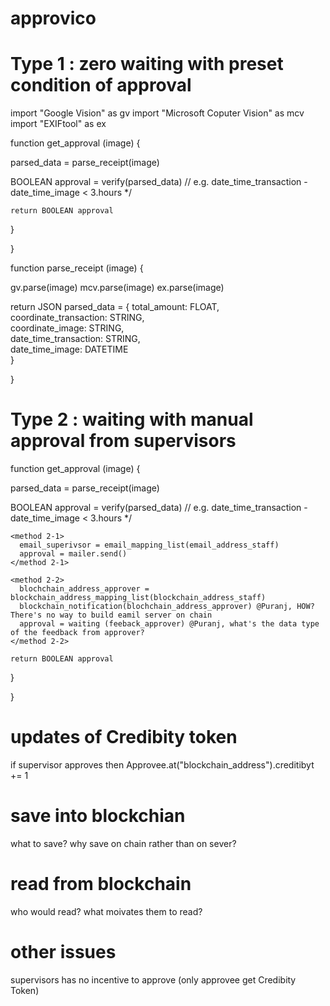 # approvico


# Type 1 : zero waiting with preset condition of approval


import "Google Vision" as gv
import "Microsoft Coputer Vision" as mcv
import "EXIFtool" as ex

function get_approval (image) {

  parsed_data = parse_receipt(image) 
  
  BOOLEAN approval = verify(parsed_data) // e.g. date_time_transaction - date_time_image < 3.hours */
  
    return BOOLEAN approval
  }

}


function parse_receipt (image) {

  gv.parse(image)
  mcv.parse(image)
  ex.parse(image)

  return JSON parsed_data = {
      total_amount: FLOAT, <br>
      coordinate_transaction: STRING, <br> 
      coordinate_image: STRING, <br>
      date_time_transaction: STRING, <br>
      date_time_image: DATETIME <br>
    }
  
  }

# Type 2 : waiting with manual approval from supervisors



function get_approval (image) {

  parsed_data = parse_receipt(image) 
  
  BOOLEAN approval = verify(parsed_data) // e.g. date_time_transaction - date_time_image < 3.hours */

    <method 2-1>
      email_superivsor = email_mapping_list(email_address_staff)
      approval = mailer.send()
    </method 2-1>

    <method 2-2>
      blochchain_address_approver = blockchain_address_mapping_list(blockchain_address_staff)
      blockchain_notification(blochchain_address_approver) @Puranj, HOW? There's no way to build eamil server on chain 
      approval = waiting (feeback_approver) @Puranj, what's the data type of the feedback from approver?
    </method 2-2>

    return BOOLEAN approval
  }

}

# updates of Credibity token


  if supervisor approves 
  then Approvee.at("blockchain_address").creditibyt += 1
  



# save into blockchian

what to save?
why save on chain rather than on sever?


# read from blockchain

who would read?
what moivates them to read?

# other issues
supervisors has no incentive to approve (only approvee get Credibity Token)






